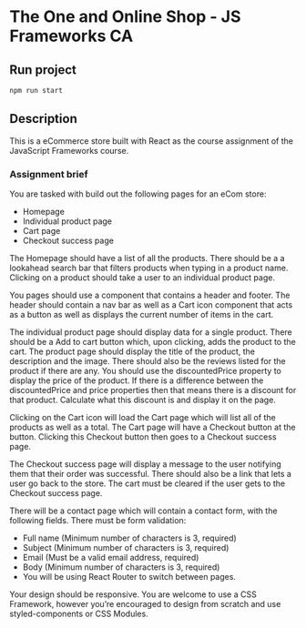 # The One and Online Shop - JS Frameworks CA

## Run project

```md
npm run start
```

## Description

This is a eCommerce store built with React as the course assignment of the JavaScript Frameworks course.

### Assignment brief

You are tasked with build out the following pages for an eCom store:

- Homepage
- Individual product page
- Cart page
- Checkout success page

The Homepage should have a list of all the products. There should be a a lookahead search bar that filters products when typing in a product name. Clicking on a product should take a user to an individual product page.

You pages should use a <Layout> component that contains a header and footer. The header should contain a nav bar as well as a Cart icon component that acts as a button as well as displays the current number of items in the cart.

The individual product page should display data for a single product. There should be a Add to cart button which, upon clicking, adds the product to the cart. The product page should display the title of the product, the description and the image. There should also be the reviews listed for the product if there are any. You should use the discountedPrice property to display the price of the product. If there is a difference between the discountedPrice and price properties then that means there is a discount for that product. Calculate what this discount is and display it on the page.

Clicking on the Cart icon will load the Cart page which will list all of the products as well as a total. The Cart page will have a Checkout button at the button. Clicking this Checkout button then goes to a Checkout success page.

The Checkout success page will display a message to the user notifying them that their order was successful. There should also be a link that lets a user go back to the store. The cart must be cleared if the user gets to the Checkout success page.

There will be a contact page which will contain a contact form, with the following fields. There must be form validation:

- Full name (Minimum number of characters is 3, required)
- Subject (Minimum number of characters is 3, required)
- Email (Must be a valid email address, required)
- Body (Minimum number of characters is 3, required)
- You will be using React Router to switch between pages.

Your design should be responsive. You are welcome to use a CSS Framework, however you’re encouraged to design from scratch and use styled-components or CSS Modules.

